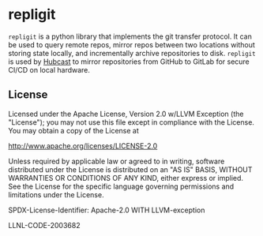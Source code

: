 # repligit
`repligit` is a python library that implements the git transfer protocol. It
can be used to query remote repos, mirror repos between two locations without storing
state locally, and incrementally archive repositories to disk. `repligit` is used
by [Hubcast](https://github.com/llnl/hubcast) to mirror repositories from GitHub to
GitLab for secure CI/CD on local hardware.

## License

Licensed under the Apache License, Version 2.0 w/LLVM Exception
(the "License"); you may not use this file except in compliance
with the License. You may obtain a copy of the License at

http://www.apache.org/licenses/LICENSE-2.0

Unless required by applicable law or agreed to in writing, software
distributed under the License is distributed on an "AS IS" BASIS,
WITHOUT WARRANTIES OR CONDITIONS OF ANY KIND, either express or implied.
See the License for the specific language governing permissions and
limitations under the License.

SPDX-License-Identifier: Apache-2.0 WITH LLVM-exception

LLNL-CODE-2003682
